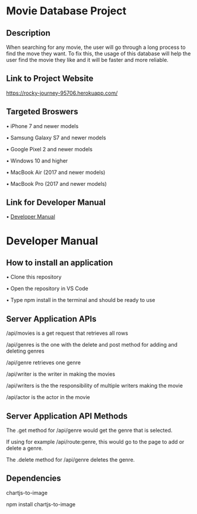 # Movie Database Project

## Description
When searching for any movie, the user will go through a long process to find the move they want. To fix this,
the usage of this database will help the user find the movie they like and it will be faster and more reliable.


## Link to Project Website
https://rocky-journey-95706.herokuapp.com/

## Targeted Broswers
• iPhone 7 and newer models

• Samsung Galaxy S7 and newer models

• Google Pixel 2 and newer models

• Windows 10 and higher

• MacBook Air (2017 and newer models)

• MacBook Pro (2017 and newer models)

## Link for Developer Manual
• [Developer Manual](https://github.com/NKoyfish/Group-11-INST377-MoviesDB#developer-manual)

# Developer Manual

## How to install an application
• Clone this repository

• Open the repository in VS Code 

• Type npm install in the terminal and should be ready to use

## Server Application APIs
/api/movies is a get request that retrieves all rows

/api/genres is the one with the delete and post method for adding and deleting genres

/api/genre retrieves one genre

/api/writer is the writer in making the movies

/api/writers is the the responsibility of multiple writers making the movie

/api/actor is the actor in the movie

## Server Application API Methods
The .get method for /api/genre would get the genre that is selected.

If using for example /api/route:genre, this would go to the page to add or delete a genre.

The .delete method for /api/genre deletes the genre.

## Dependencies
chartjs-to-image

npm install chartjs-to-image
